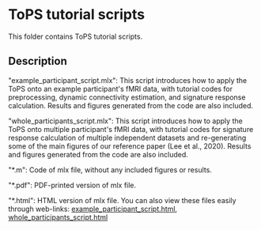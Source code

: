 # ToPS tutorial scripts

This folder contains ToPS tutorial scripts.

## Description

"example_participant_script.mlx": This script introduces how to apply the ToPS onto an example participant's fMRI data, with tutorial codes for preprocessing, dynamic   connectivity estimation, and signature response calculation. Results and figures generated from the code are also included.

"whole_participants_script.mlx": This script introduces how to apply the ToPS onto multiple participant's fMRI data, with tutorial codes for signature response calculation of multiple independent datasets and re-generating some of the main figures of our reference paper (Lee et al., 2020). Results and figures generated from the code are also included.

"*.m": Code of mlx file, without any included figures or results.

"*.pdf": PDF-printed version of mlx file.

"*.html": HTML version of mlx file. You can also view these files easily through web-links: [example_participant_script.html](https://htmlpreview.github.io/?https://github.com/cocoanlab/tops/blob/master/scripts/example_participant_script.html), [whole_participants_script.html](https://htmlpreview.github.io/?https://github.com/cocoanlab/tops/blob/master/scripts/whole_participants_script.html)


